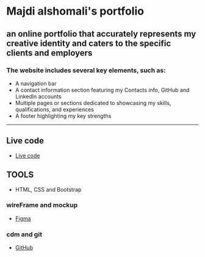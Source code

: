 # Majdi alshomali's portfolio

## an online portfolio that accurately represents my creative identity and caters to the specific clients and employers

### The website includes several key elements, such as:

- A navigation bar
- A contact information section featuring my Contacts info, GitHub and LinkedIn accounts
- Multiple pages or sections dedicated to showcasing my skills, qualifications, and experiences
- A footer highlighting my key strengths



-----

## Live code
- [Live code ](https://majdishomali.github.io/portfolio/)


## TOOLS 
- HTML,  CSS and Bootstrap

### wireFrame and mockup
- [Figma ](https://www.figma.com/file/9jTVX1yM5bhue2UOfxdKdE/Untitled?node-id=0%3A1&t=itD2fjkmhjxymMcZ-0)

### cdm and git
- [GitHub ](https://github.com/majdiShomali/portfolio.git)

